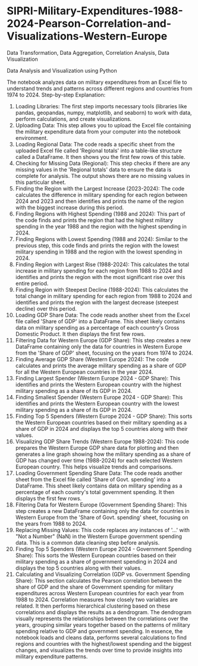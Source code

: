 # SIPRI-Military-Expenditures-1988-2024-Pearson-Correlation-and-Visualizations-Western-Europe
Data Transformation, Data Aggregation, Correlation Analysis, Data Visualization 


Data Analysis and Visualization using Python

The notebook analyzes data on military expenditures from an Excel file to understand trends and patterns across different regions and countries from 1974 to 2024.
Step-by-step Explanation:
1.	Loading Libraries: The first step imports necessary tools (libraries like pandas, geopandas, numpy, matplotlib, and seaborn) to work with data, perform calculations, and create visualizations.
2.	Uploading Data: This step allows you to upload the Excel file containing the military expenditure data from your computer into the notebook environment.
3.	Loading Regional Data: The code reads a specific sheet from the uploaded Excel file called 'Regional totals' into a table-like structure called a DataFrame. It then shows you the first few rows of this table.
4.	Checking for Missing Data (Regional): This step checks if there are any missing values in the 'Regional totals' data to ensure the data is complete for analysis. The output shows there are no missing values in this particular sheet.
5.	Finding the Region with the Largest Increase (2023-2024): The code calculates the difference in military spending for each region between 2024 and 2023 and then identifies and prints the name of the region with the biggest increase during this period.
6.	Finding Regions with Highest Spending (1988 and 2024): This part of the code finds and prints the region that had the highest military spending in the year 1988 and the region with the highest spending in 2024.
7.	Finding Regions with Lowest Spending (1988 and 2024): Similar to the previous step, this code finds and prints the region with the lowest military spending in 1988 and the region with the lowest spending in 2024.
8.	Finding Region with Largest Rise (1988-2024): This calculates the total increase in military spending for each region from 1988 to 2024 and identifies and prints the region with the most significant rise over this entire period.
9.	Finding Region with Steepest Decline (1988-2024): This calculates the total change in military spending for each region from 1988 to 2024 and identifies and prints the region with the largest decrease (steepest decline) over this period.
10.	Loading GDP Share Data: The code reads another sheet from the Excel file called 'Share of GDP' into a DataFrame. This sheet likely contains data on military spending as a percentage of each country's Gross Domestic Product. It then displays the first few rows.
11.	Filtering Data for Western Europe (GDP Share): This step creates a new DataFrame containing only the data for countries in Western Europe from the 'Share of GDP' sheet, focusing on the years from 1974 to 2024.
12.	Finding Average GDP Share (Western Europe 2024): The code calculates and prints the average military spending as a share of GDP for all the Western European countries in the year 2024.
13.	Finding Largest Spender (Western Europe 2024 - GDP Share): This identifies and prints the Western European country with the highest military spending as a share of its GDP in 2024.
14.	Finding Smallest Spender (Western Europe 2024 - GDP Share): This identifies and prints the Western European country with the lowest military spending as a share of its GDP in 2024.
15.	Finding Top 5 Spenders (Western Europe 2024 - GDP Share): This sorts the Western European countries based on their military spending as a share of GDP in 2024 and displays the top 5 countries along with their values.
16.	Visualizing GDP Share Trends (Western Europe 1988-2024): This code prepares the Western Europe GDP share data for plotting and then generates a line graph showing how the military spending as a share of GDP has changed over time (1988-2024) for each selected Western European country. This helps visualize trends and comparisons.
17.	Loading Government Spending Share Data: The code reads another sheet from the Excel file called 'Share of Govt. spending' into a DataFrame. This sheet likely contains data on military spending as a percentage of each country's total government spending. It then displays the first few rows.
18.	Filtering Data for Western Europe (Government Spending Share): This step creates a new DataFrame containing only the data for countries in Western Europe from the 'Share of Govt. spending' sheet, focusing on the years from 1988 to 2024.
19.	Replacing Missing Values: This code replaces any instances of '...' with "Not a Number" (NaN) in the Western Europe government spending data. This is a common data cleaning step before analysis.
20.	Finding Top 5 Spenders (Western Europe 2024 - Government Spending Share): This sorts the Western European countries based on their military spending as a share of government spending in 2024 and displays the top 5 countries along with their values.
21.	Calculating and Visualizing Correlation (GDP vs. Government Spending Share): This section calculates the Pearson correlation between the share of GDP and the share of Government spending for military expenditures across Western European countries for each year from 1988 to 2024. Correlation measures how closely two variables are related. It then performs hierarchical clustering based on these correlations and displays the results as a dendrogram. The dendrogram visually represents the relationships between the correlations over the years, grouping similar years together based on the patterns of military spending relative to GDP and government spending.
In essence, the notebook loads and cleans data, performs several calculations to find regions and countries with the highest/lowest spending and the biggest changes, and visualizes the trends over time to provide insights into military expenditure patterns.

